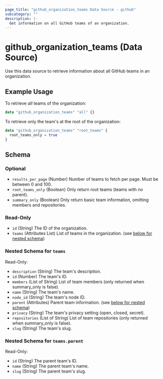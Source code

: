 ```yaml
---
page_title: "github_organization_teams Data Source - github"
subcategory: ""
description: |-
  Get information on all GitHub teams of an organization.
---
```


# github_organization_teams (Data Source)

Use this data source to retrieve information about all GitHub teams in an organization.

## Example Usage

To retrieve *all* teams of the organization:

```terraform
data "github_organization_teams" "all" {}
```

To retrieve only the team's at the root of the organization:

```terraform
data "github_organization_teams" "root_teams" {
  root_teams_only = true
}
```

<!-- schema generated by tfplugindocs -->
## Schema

### Optional

- `results_per_page` (Number) Number of teams to fetch per page. Must be between 0 and 100.
- `root_teams_only` (Boolean) Only return root teams (teams with no parent).
- `summary_only` (Boolean) Only return basic team information, omitting members and repositories.

### Read-Only

- `id` (String) The ID of the organization.
- `teams` (Attributes List) List of teams in the organization. (see [below for nested schema](#nestedatt--teams))

<a id="nestedatt--teams"></a>
### Nested Schema for `teams`

Read-Only:

- `description` (String) The team's description.
- `id` (Number) The team's ID.
- `members` (List of String) List of team members (only returned when summary_only is false).
- `name` (String) The team's name.
- `node_id` (String) The team's node ID.
- `parent` (Attributes) Parent team information. (see [below for nested schema](#nestedatt--teams--parent))
- `privacy` (String) The team's privacy setting (open, closed, secret).
- `repositories` (List of String) List of team repositories (only returned when summary_only is false).
- `slug` (String) The team's slug.

<a id="nestedatt--teams--parent"></a>
### Nested Schema for `teams.parent`

Read-Only:

- `id` (String) The parent team's ID.
- `name` (String) The parent team's name.
- `slug` (String) The parent team's slug.
